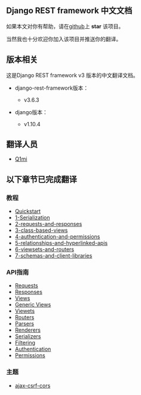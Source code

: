 ## Django REST framework 中文文档

如果本文对你有帮助，请在[github](https://github.com/Q1mi/Django-REST-framework-documentation/tree/master/)上 **star** 该项目。

当然我也十分欢迎你加入该项目并推送你的翻译。

## 版本相关

这是Django REST framework v3 版本的中文翻译文档。

* django-rest-framework版本：

    - v3.6.3

* django版本：

    - v1.10.4

## 翻译人员

* [Q1mi](https://github.com/Q1mi)

## 以下章节已完成翻译

### 教程

* [Quickstart](/tutorial/quickstart_zh.md)
* [1-Serialization](/tutorial/1-serialization_zh.md)
* [2-requests-and-responses](/tutorial/2-requests-and-responses_zh.md)
* [3-class-based-views](/tutorial/3-class-based-views_zh.md)
* [4-authentication-and-permissions](/tutorial/4-authentication-and-permissions_zh.md)
* [5-relationships-and-hyperlinked-apis](/tutorial/5-relationships-and-hyperlinked-apis_zh.md)
* [6-viewsets-and-routers](/tutorial/6-viewsets-and-routers_zh.md)
* [7-schemas-and-client-libraries](/tutorial/7-schemas-and-client-libraries_zh.md)

### API指南

* [Requests](/api-guide/requests_zh.md)
* [Responses](/api-guide/responses_zh.md)
* [Views](/api-guide/views_zh.md)
* [Generic Views](/api-guide/generic-views_zh.md)
* [Viewets](/api-guide/viewsets_zh.md)
* [Routers](/api-guide/routers_zh.md)
* [Parsers](/api-guide/parsers_zh.md)
* [Renderers](/api-guide/renderers_zh.md)
* [Serializers](/api-guide/serializers_zh.md)
* [Filtering](/api-guide/filtering_zh.md)
* [Authentication](/api-guide/authentication_zh.md)
* [Permissions](/api-guide/permissions_zh.md)

### 主题

* [ajax-csrf-cors](/topics/ajax-csrf-cors_zh.md)


